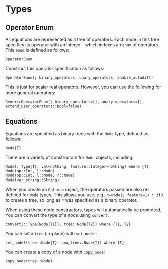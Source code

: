 # Types

## Operator Enum

All equations are represented as a tree of operators. Each node in this tree
specifies its operator with an integer - which indexes an `enum` of operators.
This `enum` is defined as follows:

```@docs
OperatorEnum
```

Construct this operator specification as follows:

```@docs
OperatorEnum(; binary_operators, unary_operators, enable_autodiff)
```

This is just for scalar real operators. However, you can use
the following for more general operators:

```@docs
GenericOperatorEnum(; binary_operators=[], unary_operators=[], extend_user_operators::Bool=false)
```

## Equations

Equations are specified as binary trees with the `Node` type, defined
as follows:

```@docs
Node{T}
```

There are a variety of constructors for `Node` objects, including:

```@docs
Node(::Type{T}; val=nothing, feature::Integer=nothing) where {T}
Node(op::Int, l::Node)
Node(op::Int, l::Node, r::Node)
Node(var_string::String)
```

When you create an `Options` object, the operators
passed are also re-defined for `Node` types.
This allows you use, e.g., `t=Node(; feature=1) * 3f0` to create a tree, so long as
`*` was specified as a binary operator.

When using these node constructors, types will automatically be promoted.
You can convert the type of a node using `convert`:

```@docs
convert(::Type{Node{T1}}, tree::Node{T2}) where {T1, T2}
```

You can set a `tree` (in-place) with `set_node!`:

```@docs
set_node!(tree::Node{T}, new_tree::Node{T}) where {T}
```

You can create a copy of a node with `copy_node`:

```@docs
copy_node(tree::Node)
```
